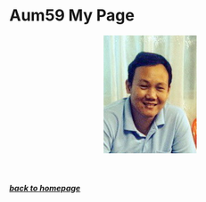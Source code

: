 <p align="center">
  <H1>Aum59 My Page</H1>
</p>
<p align="center"> 
  <img src="/pictures/aumpic.jpg"/>
</p>

<br>

##### [*back to homepage*](index.md)
